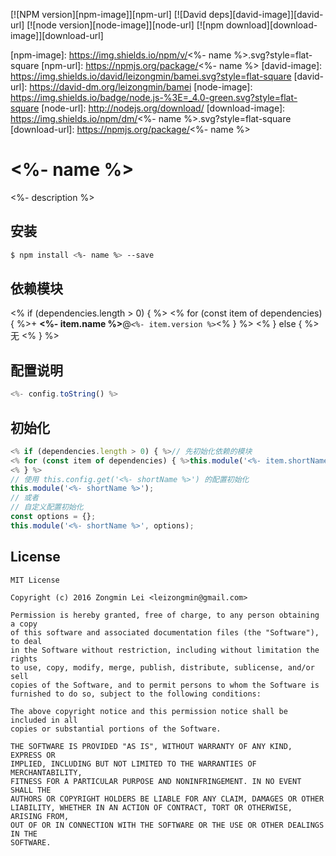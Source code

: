 [![NPM version][npm-image]][npm-url]
[![David deps][david-image]][david-url]
[![node version][node-image]][node-url]
[![npm download][download-image]][download-url]

[npm-image]: https://img.shields.io/npm/v/<%- name %>.svg?style=flat-square
[npm-url]: https://npmjs.org/package/<%- name %>
[david-image]: https://img.shields.io/david/leizongmin/bamei.svg?style=flat-square
[david-url]: https://david-dm.org/leizongmin/bamei
[node-image]: https://img.shields.io/badge/node.js-%3E=_4.0-green.svg?style=flat-square
[node-url]: http://nodejs.org/download/
[download-image]: https://img.shields.io/npm/dm/<%- name %>.svg?style=flat-square
[download-url]: https://npmjs.org/package/<%- name %>

# <%- name %>

<%- description %>

## 安装

```bash
$ npm install <%- name %> --save
```

## 依赖模块
<% if (dependencies.length > 0) { %>
<% for (const item of dependencies) { %>+ **<%- item.name %>**@`<%- item.version %>`<% } %>
<% } else { %>
无
<% } %>

## 配置说明

```javascript
<%- config.toString() %>
```

## 初始化

```javascript
<% if (dependencies.length > 0) { %>// 先初始化依赖的模块
<% for (const item of dependencies) { %>this.module('<%- item.shortName %>');<% } %>
<% } %>
// 使用 this.config.get('<%- shortName %>') 的配置初始化
this.module('<%- shortName %>');
// 或者
// 自定义配置初始化
const options = {};
this.module('<%- shortName %>', options);
```

## License

```
MIT License

Copyright (c) 2016 Zongmin Lei <leizongmin@gmail.com>

Permission is hereby granted, free of charge, to any person obtaining a copy
of this software and associated documentation files (the "Software"), to deal
in the Software without restriction, including without limitation the rights
to use, copy, modify, merge, publish, distribute, sublicense, and/or sell
copies of the Software, and to permit persons to whom the Software is
furnished to do so, subject to the following conditions:

The above copyright notice and this permission notice shall be included in all
copies or substantial portions of the Software.

THE SOFTWARE IS PROVIDED "AS IS", WITHOUT WARRANTY OF ANY KIND, EXPRESS OR
IMPLIED, INCLUDING BUT NOT LIMITED TO THE WARRANTIES OF MERCHANTABILITY,
FITNESS FOR A PARTICULAR PURPOSE AND NONINFRINGEMENT. IN NO EVENT SHALL THE
AUTHORS OR COPYRIGHT HOLDERS BE LIABLE FOR ANY CLAIM, DAMAGES OR OTHER
LIABILITY, WHETHER IN AN ACTION OF CONTRACT, TORT OR OTHERWISE, ARISING FROM,
OUT OF OR IN CONNECTION WITH THE SOFTWARE OR THE USE OR OTHER DEALINGS IN THE
SOFTWARE.
```
